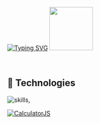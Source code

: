 [![Typing SVG](https://readme-typing-svg.demolab.com?font=Playfair+Display&size=25&duration=4000&pause=100&color=790EF7&center=%E7%9C%9F%E7%9A%84&vCenter=%E9%94%99%E8%AF%AF%E7%9A%84&repeat=%E7%9C%9F%E7%9A%84&random=%E9%94%99%E8%AF%AF%E7%9A%84&width=435&lines=Hello%2C+I'm+David;welcome+to+my+channel;I'm+a+full-stack+developer)](https://git.io/typing-svg)
  <img src="https://user-images.githubusercontent.com/74038190/216649417-9acc58df-9186-4132-ad43-819a57babb67.gif" width="100">
<p align="center">

</br>

## 🔧 Technologies

![skills](https://skillicons.dev/icons?i=html,css,js,ts,react,java,spring,py,django,mysql,docker,git,materialui,jenkins,aws,idea,vscode&theme=light),

<div align="left">
  <a href="https://github.com/2804622326/appointment-system-project"><img src="https://github-readme-stats.vercel.app/api/pin/?username=2804622326&repo=appointment-system-project&theme=react&hide_border=true&show_icons=True" alt="CalculatorJS" /></a>
  
</div>
